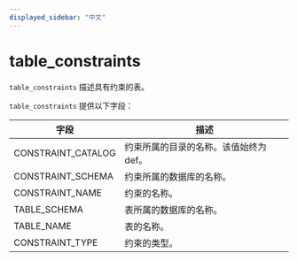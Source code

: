 ```yaml
---
displayed_sidebar: "中文"
---
```


# table_constraints

`table_constraints` 描述具有约束的表。

`table_constraints` 提供以下字段：

| 字段               | 描述                                   |
| ------------------ | -------------------------------------- |
| CONSTRAINT_CATALOG | 约束所属的目录的名称。该值始终为 def。 |
| CONSTRAINT_SCHEMA  | 约束所属的数据库的名称。               |
| CONSTRAINT_NAME    | 约束的名称。                           |
| TABLE_SCHEMA       | 表所属的数据库的名称。                 |
| TABLE_NAME         | 表的名称。                             |
| CONSTRAINT_TYPE    | 约束的类型。                           |
